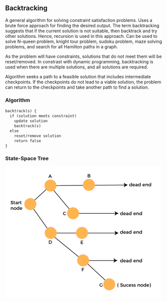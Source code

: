 ## Backtracking

A general algorithm for solving constraint satisfaction problems. Uses a brute force approach for finding the desired output. The term backtracking suggests that if the current solution is not suitable, then backtrack and try other solutions. Hence, recursion is used in this approach. Can be used to solve N-queen problem, knight tour problem, sudoku problem, maze solving problems, and search for all Hamilton paths in a graph.

As the problem will have constraints, solutions that do not meet them will be reset/removed. In constrast with dynamic programming, backtracking is used when there are multiple solutions, and all solutions are required.

Algorithm seeks a path to a feasible solution that includes intermediate checkpoints. If the checkpoints do not lead to a viable solution, the problem can return to the checkpoints and take another path to find a solution.

### Algorithm

```
backtrack(s) {
  if (solution meets constraint)
    update solution
    backtrack(s)
  else
    reset/remove solution
    return false
}
```

### State-Space Tree

<img src="../../images/state-space-tree.PNG">

